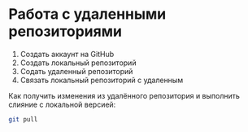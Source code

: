 # Работа с удаленными репозиториями
1. Создать аккаунт на GitHub
2. Создать локальный репозиторий
3. Содать удаленный репозиторий
4. Связать локальный репозиторий с удаленным

Как получить изменения из удалённого репозитория и выполнить слияние с локальной версией:
```bash
git pull
```
